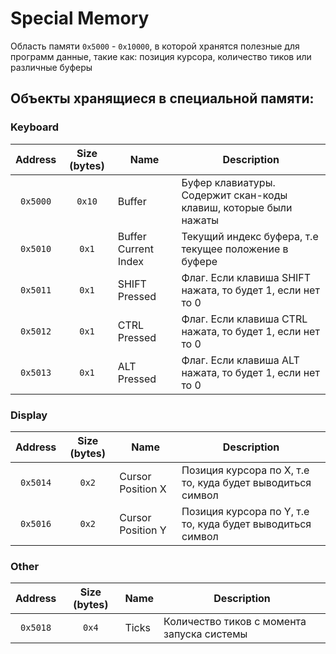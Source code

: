 # Special Memory
Область памяти `0x5000` - `0x10000`, в которой хранятся полезные для программ данные, такие как: позиция курсора, количество тиков или различные буферы

## Объекты хранящиеся в специальной памяти:
### Keyboard
| Address  | Size (bytes)  | Name  | Description  |
| :-------------: | :-------------: | ------------- | ------------- |
| `0x5000`  | `0x10`  | Buffer  | Буфер клавиатуры. Содержит скан-коды клавиш, которые были нажаты  |
| `0x5010`  | `0x1`  | Buffer Current Index  | Текущий индекс буфера, т.е текущее положение в буфере  |
| `0x5011`  | `0x1`  | SHIFT Pressed  | Флаг. Если клавиша SHIFT нажата, то будет 1, если нет то 0  |
| `0x5012`  | `0x1`  | CTRL Pressed  | Флаг. Если клавиша CTRL нажата, то будет 1, если нет то 0  |
| `0x5013`  | `0x1`  | ALT Pressed  | Флаг. Если клавиша ALT нажата, то будет 1, если нет то 0  |

### Display
| Address  | Size (bytes)  | Name  | Description  |
| :-------------: | :-------------: | ------------- | ------------- |
| `0x5014`  | `0x2`  | Cursor Position X  | Позиция курсора по X, т.е то, куда будет выводиться символ  |
| `0x5016`  | `0x2`  | Cursor Position Y  | Позиция курсора по Y, т.е то, куда будет выводиться символ  |

### Other
| Address  | Size (bytes)  | Name  | Description  |
| :-------------: | :-------------: | ------------- | ------------- |
| `0x5018`  | `0x4`  | Ticks  | Количество тиков с момента запуска системы  |
